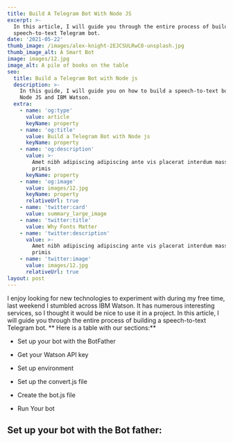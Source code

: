 ```yaml
---
title: Build A Telegram Bot With Node JS
excerpt: >-
  In this article, I will guide you through the entire process of building a
  speech-to-text Telegram bot.
date: '2021-05-22'
thumb_image: /images/alex-knight-2EJCSULRwC8-unsplash.jpg
thumb_image_alt: A Smart Bot
image: images/12.jpg
image_alt: A pile of books on the table
seo:
  title: Build a Telegram Bot with Node js
  description: >-
    In this guide, I will guide you on how to build a speech-to-text bot with
    Node JS and IBM Watson.
  extra:
    - name: 'og:type'
      value: article
      keyName: property
    - name: 'og:title'
      value: Build a Telegram Bot with Node js
      keyName: property
    - name: 'og:description'
      value: >-
        Amet nibh adipiscing adipiscing ante vis placerat interdum massa massa
        primis
      keyName: property
    - name: 'og:image'
      value: images/12.jpg
      keyName: property
      relativeUrl: true
    - name: 'twitter:card'
      value: summary_large_image
    - name: 'twitter:title'
      value: Why Fonts Matter
    - name: 'twitter:description'
      value: >-
        Amet nibh adipiscing adipiscing ante vis placerat interdum massa massa
        primis
    - name: 'twitter:image'
      value: images/12.jpg
      relativeUrl: true
layout: post
---
```

I enjoy looking for new technologies to experiment with during my free time, last weekend I stumbled across IBM Watson. It has numerous interesting services, so I thought it would be nice to use it in a project. In this article, I will guide you through the entire process of building a speech-to-text Telegram bot.
**
Here is a table with our sections:**

*   Set up your bot with the BotFather

*   Get your Watson API key

*   Set up environment

*   Set up the convert.js file

*   Create the bot.js file

*   Run Your bot

## Set up your bot with the Bot father:






